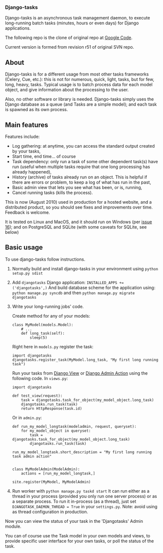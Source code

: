 ### Django-tasks

Django-tasks is an asynchronous task management daemon, to execute long-running batch tasks (minutes, hours or even days) for Django applications.

The following repo is the clone of original repo at [Google Code](http://code.google.com/p/django-tasks/).

Current version is formed from revision r51 of original SVN repo. 


## About

Django-tasks is for a different usage from most other tasks frameworks (Celery, Cue, etc.): this is not for numerous, quick, light, tasks, but for few, long, heavy, tasks. Typical usage is to batch process data for each model object, and give information about the processing to the user.

Also, no other software or library is needed. Django-tasks simply uses the Django database as a queue (and Tasks are a simple model); and each task is spawned as its own process.

## Main features

Features include:

* Log gathering: at anytime, you can access the standard output created by your tasks,
* Start time, end time... of course
* Task dependency: only run a task of some other dependent task(s) have run (useful when multiple tasks require that one long processing has already happened),
* History (archive) of tasks already run on an object. This is helpful if there are errors or problem, to keep a log of what has run in the past,
* Basic admin view that lets you see what has been, or is, running,
* Cancel running tasks (kills the process).

This is now (August 2010) used in production for a hosted website, and a distributed product, so you should see fixes and improvements over time. Feedback is welcome.

It is tested on Linux and MacOS, and it should run on Windows (per [issue 16](https://code.google.com/p/django-tasks/issues/detail?id=16)); and on PostgreSQL and SQLite (with some caveats for SQLite, see below)

## Basic usage

To use django-tasks follow instructions.

1. Normally build and install django-tasks in your environment using ```python setup.py sdist```

2. Add ```djangotasks``` Django application: 
```INSTALLED_APPS += ('djangotasks',)```
And build database scheme for the application using:
```python manage.py syncdb``` and then ```python manage.py migrate djangotasks```

3. Write your long-running jobs' code. 

    Create method for any of your models:
    ```
    class MyModel(models.Model):
        # ...
        def long_task(self):
            sleep(5)
    ```

    Right here in ```models.py``` register the task:
    ```
    import djangotasks
    djangotasks.register_task(MyModel.long_task, "My first long running task")
    ```

    Run your tasks from [Django View](https://docs.djangoproject.com/en/dev/topics/http/views/) or [Django Admin Action](https://docs.djangoproject.com/en/dev/ref/contrib/admin/actions/) using the following code. 
    In ```views.py```:
    ```
    import djangotasks

    def test_view(request):
        task = djangotasks.task_for_object(my_model_object.long_task)
        djangotasks.run_task(task)
        return HttpResponse(task.id)
    ```
    Or in ```admin.py```:
    ```
    def run_my_model_longtask(modeladmin, request, queryset):
        for my_model_object in queryset:
            task = djangotasks.task_for_object(my_model_object.long_task)
            djangotasks.run_task(task)

    run_my_model_longtask.short_description = "My first long running task admin action"


    class MyModelAdmin(ModelAdmin):
        actions = [run_my_model_longtask,]

    site.register(MyModel, MyModelAdmin)
    ```

4. Run worker with ```python manage.py taskd start```
It can run either as a thread in your process (provided you only run one server process) or as a separate process. To run it in-process (as a thread), just set ```DJANGOTASK_DAEMON_THREAD = True``` in your ```settings.py```. Note: avoid using as thread configuration in production.

Now you can view the status of your task in the 'Djangotasks' Admin module.

You can of course use the Task model in your own models and views, to provide specific user interface for your own tasks, or poll the status of the task.


